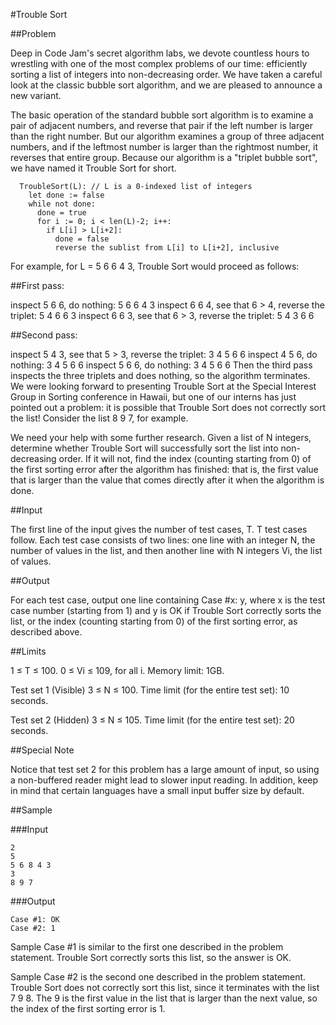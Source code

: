 #Trouble Sort

##Problem

Deep in Code Jam's secret algorithm labs, we devote countless hours to wrestling with one of the most complex problems of our time: efficiently sorting a list of integers into non-decreasing order. We have taken a careful look at the classic bubble sort algorithm, and we are pleased to announce a new variant.

The basic operation of the standard bubble sort algorithm is to examine a pair of adjacent numbers, and reverse that pair if the left number is larger than the right number. But our algorithm examines a group of three adjacent numbers, and if the leftmost number is larger than the rightmost number, it reverses that entire group. Because our algorithm is a "triplet bubble sort", we have named it Trouble Sort for short.

```
  TroubleSort(L): // L is a 0-indexed list of integers
    let done := false
    while not done:
      done = true
      for i := 0; i < len(L)-2; i++:
        if L[i] > L[i+2]:
          done = false
          reverse the sublist from L[i] to L[i+2], inclusive
```

For example, for L = 5 6 6 4 3, Trouble Sort would proceed as follows:

##First pass:

inspect 5 6 6, do nothing: 5 6 6 4 3
inspect 6 6 4, see that 6 > 4, reverse the triplet: 5 4 6 6 3
inspect 6 6 3, see that 6 > 3, reverse the triplet: 5 4 3 6 6

##Second pass:

inspect 5 4 3, see that 5 > 3, reverse the triplet: 3 4 5 6 6
inspect 4 5 6, do nothing: 3 4 5 6 6
inspect 5 6 6, do nothing: 3 4 5 6 6
Then the third pass inspects the three triplets and does nothing, so the algorithm terminates.
We were looking forward to presenting Trouble Sort at the Special Interest Group in Sorting conference in Hawaii, but one of our interns has just pointed out a problem: it is possible that Trouble Sort does not correctly sort the list! Consider the list 8 9 7, for example.

We need your help with some further research. Given a list of N integers, determine whether Trouble Sort will successfully sort the list into non-decreasing order. If it will not, find the index (counting starting from 0) of the first sorting error after the algorithm has finished: that is, the first value that is larger than the value that comes directly after it when the algorithm is done.

##Input

The first line of the input gives the number of test cases, T. T test cases follow. Each test case consists of two lines: one line with an integer N, the number of values in the list, and then another line with N integers Vi, the list of values.

##Output

For each test case, output one line containing Case #x: y, where x is the test case number (starting from 1) and y is OK if Trouble Sort correctly sorts the list, or the index (counting starting from 0) of the first sorting error, as described above.

##Limits

1 ≤ T ≤ 100.
0 ≤ Vi ≤ 109, for all i.
Memory limit: 1GB.

Test set 1 (Visible)
3 ≤ N ≤ 100.
Time limit (for the entire test set): 10 seconds.

Test set 2 (Hidden)
3 ≤ N ≤ 105.
Time limit (for the entire test set): 20 seconds.

##Special Note

Notice that test set 2 for this problem has a large amount of input, so using a non-buffered reader might lead to slower input reading. In addition, keep in mind that certain languages have a small input buffer size by default.

##Sample

###Input
```
2
5
5 6 8 4 3
3
8 9 7
```
###Output
```
Case #1: OK
Case #2: 1
```
Sample Case #1 is similar to the first one described in the problem statement. Trouble Sort correctly sorts this list, so the answer is OK.

Sample Case #2 is the second one described in the problem statement. Trouble Sort does not correctly sort this list, since it terminates with the list 7 9 8. The 9 is the first value in the list that is larger than the next value, so the index of the first sorting error is 1.
